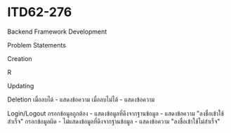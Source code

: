 # ITD62-276
Backend Framework Development

Problem Statements

Creation

R

Updating

Deletion
  เมื่อลบได้ - แสดงข้อความ
  เมื่อลบไม่ได้ - แสดงข้อความ

Login/Logout
  กรอกข้อมูลถูกต้อง
    - แสดงข้อมูลที่ดึงจากฐานข้อมูล
    - แสดงข้อความ "ลงชื่อเข้าใช้สำเร็จ"
  กรอกข้อมูลผิด
    - ไม่แสดงข้อมูลที่ดึงจากฐานข้อมูล
    - แสดงข้อความ "ลงชื่อเข้าใช้ไม่สำเร็จ"
